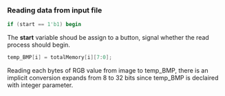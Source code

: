### Reading data from input file
```verilog
if (start == 1'b1) begin
```
The **start** variable shoud be assign to a button, signal whether the read process should begin.

```verilog
temp_BMP[i] = totalMemory[i][7:0];
```
Reading each bytes of RGB value from image to temp_BMP, there is an implicit conversion expands from 8 to 32 bits since temp_BMP is declaired with integer parameter.

